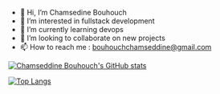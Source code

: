 - 👋 Hi, I’m Chamsedine Bouhouch
- 👀 I’m interested in fullstack development
- 🌱 I’m currently learning devops
- 💞️ I’m looking to collaborate on new projects
- 📫 How to reach me : bouhouchchamseddine@gmail.com

<!---
chamsedine-bouhouch/chamsedine-bouhouch is a ✨ special ✨ repository because its `README.md` (this file) appears on your GitHub profile.
You can click the Preview link to take a look at your changes.
--->


[![Chamseddine Bouhouch's GitHub stats](https://github-readme-stats.vercel.app/api?username=chamsedine-bouhouch&hide=stars,prs,issues&count_private=true&show_icons=true&theme=merko)](https://github.com/anuraghazra/github-readme-stats)

[![Top Langs](https://github-readme-stats.vercel.app/api/top-langs/?username=chamsedine-bouhouch&theme=radical&langs_count=10&layout=compact&hide=Hack)](https://github.com/chamsedine-bouhouch/github-readme-stats)
